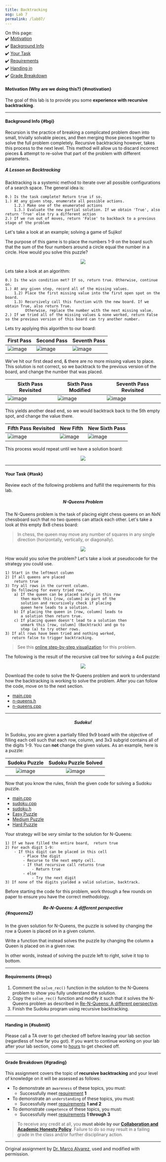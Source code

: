 ```yaml
---
title: Backtracking
asg: Lab 7
permalink: /lab07/
---
```


On this page:  
✔️ [Motivation](#motivation)  
✔️ [Background Info](#bgi)  
✔️ [Your Task](#task)  
✔️ [Requirements](#reqs)  
✔️ [Handing in](#submit)  
✔️ [Grade Breakdown](#grading)

#### Motivation (Why are we doing this?) {#motivation}
The goal of this lab is to provide you some **experience with recursive backtracking**.

---

#### Background Info {#bgi}

Recursion is the practice of breaking a complicated problem down into small, trivially solvable pieces, and then merging those pieces together to solve the full problem completely. Recursive backtracking however, takes this process to the next level. This method will allow us to discard incorrect pieces & attempt to re-solve that part of the problem with different parameters.

##### A Lesson on Backtracking

Backtracking is a systemic method to iterate over all possible configurations of a search space. The general idea is:

```
0.) Is the task complete? Return true if so.
1.) At any given step, enumerate all possible actions.
	1.2.) Make one of the enumerated actions
	1.3.) Evaluate the new partial solution. If we obtain 'True', also return 'True' else try a different action
2.) If we run out of moves, return 'False' to backback to a previous stage of the problem
```

Let's take a look at an example; solving a game of Sujiko! 

The purpose of this game is to place the numbers 1-9 on the board such that the sum of the four numbers around a circle equal the number in a circle. How would you solve this puzzle?

<p align="center">
  <img src="/sp21-archive/labs/lab-07/images/sujiko/sujiko.png" />
</p>


Lets take a look at an algorithm:

```
0.) Is the win condition met? If so, return true. Otherwise, continue on.
1.) At any given step, record all of the missing values.
	1.2) Place the first missing value into the first open spot on the board.
	1.3) Recursively call this function with the new board. If we obtain True, also return True. 
	     Otherwise, replace the number with the next missing value.
2.) If we tried all of the missing values & none worked, return False so the previous version of this board can try another number.
```

Lets try applying this algorithm to our board:

| First Pass | Second Pass | Seventh Pass |
| --- | --- | --- |
| ![image](/sp21-archive/labs/lab-07/images/sujiko/first_pass.png) | ![image](/sp21-archive/labs/lab-07/images/sujiko/second_pass.png) | ![image](/sp21-archive/labs/lab-07/images/sujiko/seventh_pass.png) |

We've hit our first dead end, & there are no more missing values to place. This solution is not correct, so we backtrack to the previous version of the board, and change the number that was placed.

| Sixth Pass Revisited | Sixth Pass Modified | Seventh Pass Revisited |
| --- | --- | --- |
| ![image](/sp21-archive/labs/lab-07/images/sujiko/sixth_pass_revisited.png) | ![image](/sp21-archive/labs/lab-07/images/sujiko/sixth_pass_modified.png) | ![image](/sp21-archive/labs/lab-07/images/sujiko/new_seventh_pass.png) |

This yields another dead end, so we would backtrack back to the 5th empty spot, and change the value there.

| Fifth Pass Revisited | New Fifth   | New Sixth Pass |
| --- | --- | --- |
| ![image](/sp21-archive/labs/lab-07/images/sujiko/fifth_pass_revisited.png) | ![image](/sp21-archive/labs/lab-07/images/sujiko/new_fifth_pass.png) | ![image](/sp21-archive/labs/lab-07/images/sujiko/new_sixth_pass.png) |

This process would repeat until we have a solution board:

<p align="center">
  <img src="/sp21-archive/labs/lab-07/images/sujiko/sujiko_solved.png" />
</p>

---

#### Your Task {#task}

Review each of the following problems and fulfill the requirements for this lab.

##### <center>N-Queens Problem</center>

The N-Queens problem is the task of placing eight chess queens on an NxN chessboard such that no two queens can attack each other. Let's take a look at this empty 8x8 chess board:

> In chess, the queen may move any number of squares in any single direction (horizontally, vertically, or diagonally).

<p align="center">
  <img src="/sp21-archive/labs/lab-07/images/chessboard.png" />
</p>

How would you solve the problem? Let's take a look at pseudocode for the strategy you could use.

```
1) Start in the leftmost column
2) If all queens are placed
    return true
3) Try all rows in the current column. 
   Do following for every tried row.
    a) If the queen can be placed safely in this row 
       then mark this [row, column] as part of the 
       solution and recursively check if placing
       queen here leads to a solution.
    b) If placing the queen in [row, column] leads to
       a solution then return true.
    c) If placing queen doesn't lead to a solution then
       unmark this [row, column] (Backtrack) and go to 
       step (a) to try other rows.
3) If all rows have been tried and nothing worked,
   return false to trigger backtracking.
```

> See this [online step-by-step visualization](https://www.cs.usfca.edu/~galles/visualization/RecQueens.html) for this problem.

The following is the result of the recursive call tree for solving a 4x4 puzzle:

<p align="center">
  <img src="/sp21-archive/labs/lab-07/images/n-queens-4x4-solved.png" />
</p>

Download the code to solve the N-Queens problem and work to understand how the backtracking is working to solve the problem. After you can follow the code, move on to the next section.

- [main.cpp](/sp21-archive/labs/lab-07/N-Queens/main.cpp)
- [n-queens.h](/sp21-archive/labs/lab-07/N-Queens/n-queens.h)
- [n-queens.cpp](/sp21-archive/labs/lab-07/N-Queens/n-queens.cpp)

---

##### <center>Sudoku!</center>

In Sudoku, you are given a partially filled 9x9 board with the objective of filling each cell such that each row, column, and 3x3 subgrid contains all of the digits 1-9. You can **not** change the given values. As an example, here is a puzzle:
	

|              Sudoku Puzzle               |              Sudoku Puzzle Solved               |
| :--------------------------------------: | :---------------------------------------------: |
| ![image](/sp21-archive/labs/lab-07/images/sudoku_puzzle.png) | ![image](/sp21-archive/labs/lab-07/images/sudoku_puzzle_solved.png) |

Now that you know the rules, finish the given code for solving a Sudoku puzzle.

- [main.cpp](/sp21-archive/labs/lab-07/Sudoku/main.cpp)
- [sudoku.cpp](/sp21-archive/labs/lab-07/Sudoku/sudoku.cpp)
- [sudoku.h](/sp21-archive/labs/lab-07/Sudoku/sudoku.h)
- [Easy Puzzle](/sp21-archive/labs/lab-07/Sudoku/puzzle_easy.txt)
- [Medium Puzzle](/sp21-archive/labs/lab-07/Sudoku/puzzle_medium.txt)
- [Hard Puzzle](/sp21-archive/labs/lab-07/Sudoku/puzzle_hard.txt)

Your strategy will be *very* similar to the solution for N-Queens:

```
1) If we have filled the entire board,  return true
2) For each digit 1-9:
	- If this digit can be placed in this cell
		- Place the digit
        - Recurse to the next empty cell.
        - If that recursive call returns true
            - Return true
        - else
            - Try the next digit
3) If none of the digits yielded a valid solution, backtrack.
```

Before starting the code for this problem, work through a few rounds on paper to ensure you have the correct methodology.

##### <center>Re-N-Queens: A different perspective </center> {#nqueens2}

In the given solution for N-Queens, the puzzle is solved by changing the row a Queen is placed on in a given column.

Write a function that instead solves the puzzle by changing the column a Queen is placed on in a given row.

In other words, instead of solving the puzzle left to right, solve it top to bottom.

---

#### Requirements {#reqs}  

1. Comment the ```solve_rec()``` function in the solution to the N-Queens problem to show you fully understand the solution.
2. Copy the ```solve_rec()``` function and modify it such that it solves the N-Queens problem as described in [Re-N-Queens: A different perspective](#nqueens2).
3. Finish the Sudoku program using recursive backtracking.

---

#### Handing in {#submit}
Please call a TA over to get checked off before leaving your lab section (regardless of how far you got). If you want to continue working on your lab after your lab section, come to [hours](/sp21-archive/staff#sched) to get checked off.

---

#### Grade Breakdown {#grading}
This assignment covers the topic of **recursive backtracking** and your level of knowledge on it will be assessed as follows: 
- To demonstrate an `awareness` of these topics, you must:
    - Successfully meet [requirement](#reqs) **1**
- To demonstrate an `understanding` of these topics, you must:
    - Successfully meet [requirements](#reqs) **1 and 2**
- To demonstrate `competence` of these topics, you must:
    - Successfully meet [requirements](#reqs) **1 through 3**

> To receive any credit at all, you **must abide by our [Collaboration and Academic Honesty Policy](/sp21-archive/policies/#integrity)**. Failure to do so may result in a failing grade in the class and/or further disciplinary action.

---

Original assignment by [Dr. Marco Alvarez](https:/homepage.cs.uri.edu/~malvarez/), used and modified with permission.
